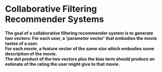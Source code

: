 # Collaborative Filtering Recommender Systems

<h4> The goal of a collaborative filtering recommender system is to generate two vectors: For each user, a 'parameter vector' that embodies the movie tastes of a user. 
  <br/>
  For each movie, a feature vector of the same size which embodies some description of the movie. 
  <br/>
  The dot product of the two vectors plus the bias term should produce an estimate of the rating the user might give to that movie. </h4>
